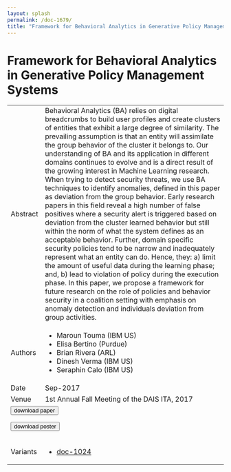 ```yaml
---
layout: splash
permalink: /doc-1679/
title: "Framework for Behavioral Analytics in Generative Policy Management Systems"
---
```


# Framework for Behavioral Analytics in Generative Policy Management Systems

<table>
    <tbody>
    <tr>
        <td>Abstract</td>
        <td>Behavioral Analytics (BA) relies on digital breadcrumbs to build user profiles and create clusters of entities that exhibit a large degree of similarity. The prevailing assumption is that an entity will assimilate the group behavior of the cluster it belongs to. Our understanding of BA and its application in different domains continues to evolve and is a direct result of the growing interest in Machine Learning research. When trying to detect security threats, we use BA techniques to identify anomalies, defined in this paper as deviation from the group behavior. Early research papers in this field reveal a high number of false positives where a security alert is triggered based on deviation from the cluster learned behavior but still within the norm of what the system defines as an acceptable behavior. Further, domain specific security policies tend to be narrow and inadequately represent what an entity can do. Hence, they: a) limit the amount of useful data during the learning phase; and, b) lead to violation of policy during the execution phase. In this paper, we propose a framework for future research on the role of policies and behavior security in a coalition setting with emphasis on anomaly detection and individuals deviation from group activities.</td>
    </tr>
    <tr>
        <td>Authors</td>
        <td>
            <ul>
                <li>Maroun Touma (IBM US)</li>
                <li>Elisa Bertino (Purdue)</li>
                <li>Brian Rivera (ARL)</li>
                <li>Dinesh Verma (IBM US)</li>
                <li>Seraphin Calo (IBM US)</li>
            </ul>
        </td>
    </tr>
    <tr>
        <td>Date</td>
        <td>Sep-2017</td>
    </tr>
    <tr>
        <td>Venue</td>
        <td>1st Annual Fall Meeting of the DAIS ITA, 2017</td>
    </tr>
        <tr>
            <td colspan="2">
                <form method="get" action="https://ibm.box.com/v/doc-1679-paper">
                    <button type="submit">download paper</button>
                </form>
                <form method="get" action="https://ibm.box.com/v/doc-1679-poster">
                    <button type="submit">download poster</button>
                </form>
            </td>
        </tr>
        <tr>
            <td>Variants</td>
            <td>
                <ul>
                    <li><a href="\doc-1024\">doc-1024</a></li>
                </ul>
            </td>
        </tr>
    </tbody>
</table>
